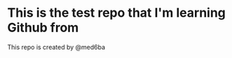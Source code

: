 <h1>This is the test repo that I'm learning Github from</h1>
<p>This repo is created by @med6ba</p>
